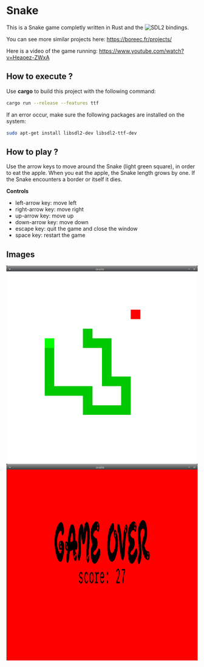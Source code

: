 # Snake

This is a Snake game completly written in Rust and the ![SDL2 bindings](https://github.com/Rust-SDL2/rust-sdl2).

You can see more similar projects here: https://boreec.fr/projects/

Here is a video of the game running: https://www.youtube.com/watch?v=Heaoez-ZWxA

## How to execute ?

Use **cargo** to build this project with the following command:
```bash
cargo run --release --features ttf
```

If an error occur, make sure the following packages are installed on the system:
```bash
sudo apt-get install libsdl2-dev libsdl2-ttf-dev
```

## How to play ?

Use the arrow keys to move around the Snake (light green square), in order to eat the apple. When you eat the apple, the Snake length grows by one. If the Snake encounters a border or itself it dies.

**Controls**
* left-arrow key: move left
* right-arrow key: move right
* up-arrow key: move up
* down-arrow key: move down
* escape key: quit the game and close the window
* space key: restart the game

## Images
![snake_img](img/snake.png)
![game_over](img/gameover.png)
